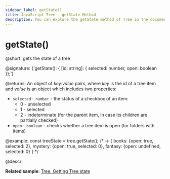 ```yaml
---
sidebar_label: getState()
title: JavaScript Tree - getState Method 
description: You can explore the getState method of Tree in the documentation of the DHTMLX JavaScript UI library. Browse developer guides and API reference, try out code examples and live demos, and download a free 30-day evaluation version of DHTMLX Suite.
---
```


# getState()

@short: gets the state of a tree

@signature: {'getState(): { [id: string]: { selected: number, open: boolean }};'}

@returns:
An object of *key:value* pairs, where *key* is the id of a tree item and *value* is an object which includes two properties:
- `selected: number` - the status of a checkbox of an item: 
	- 0 - unselected
	- 1 - selected
	- 2 - indeterminate (for the parent item, in case its children are partially checked)
- `open: boolean` - checks whether a tree item is open (for folders with items)

@example:
const treeState = tree.getState();
/* -> 
{
	books: {open: true, selected: 2}, 
    mystery: {open: true, selected: 0}, 
    fantasy: {open: undefined, selected: 0}
}
*/

@descr:

**Related sample**: [Tree. Getting Tree state](https://snippet.dhtmlx.com/xo6y6xi6)

[comment]: # (@relatedapi: tree/api/tree_setstate_method.md)

[comment]: # (@related: tree/work_with_tree.md#settinggetting-tree-state)
